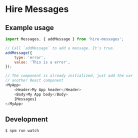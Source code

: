 # Hire Messages

## Example usage
```javascript
import Messages, { addMessage } from 'hire-messages';

// Call `addMessage` to add a message. It's true.
addMessage({
    type: 'error',
	value: 'This is a error',
});

// The component is already initialized, just add the var
// another React component
<MyApp>
    <Header>My App header</Header>
    <Body>My App body</Body>
    {Messages}
</MyApp>
```

## Development
```
$ npm run watch
```
